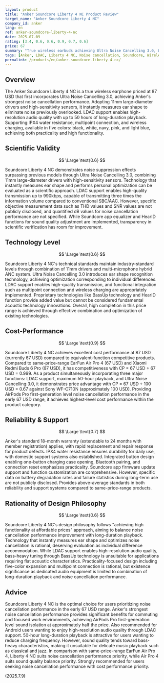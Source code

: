 ```yaml
---
layout: product
title: "Anker Soundcore Liberty 4 NC Product Review"
target_name: "Anker Soundcore Liberty 4 NC"
company_id: anker
lang: en
ref: anker-soundcore-liberty-4-nc
date: 2025-07-09
rating: [3.4, 0.6, 0.6, 0.9, 0.7, 0.6]
price: 67
summary: "True wireless earbuds achieving Ultra Noise Cancelling 3.0, LDAC support, and up to 50-hour playback at 87 USD. Boasts strongest-class noise cancellation performance in the early 67 USD range, but retains bass-heavy tendencies in sound quality."
tags: [Anker, LDAC, Liberty 4 NC, Noise cancellation, Soundcore, Wireless earphones]
permalink: /products/en/anker-soundcore-liberty-4-nc/
---
```

## Overview

The Anker Soundcore Liberty 4 NC is a true wireless earphone priced at 87 USD that first incorporates Ultra Noise Cancelling 3.0, achieving Anker's strongest noise cancellation performance. Adopting 11mm large-diameter drivers and high-sensitivity sensors, it instantly measures ear shape to eliminate noise previously overlooked. LDAC support enables high-resolution audio quality with up to 50 hours of long-duration playback. Supporting IPX4 water resistance, multipoint connection, and wireless charging, available in five colors: black, white, navy, pink, and light blue, achieving both practicality and high functionality.

## Scientific Validity

$$ \Large \text{0.6} $$

Soundcore Liberty 4 NC demonstrates noise suppression effects surpassing previous models through Ultra Noise Cancelling 3.0, combining 11mm large-diameter drivers with high-sensitivity sensors. Technology that instantly measures ear shape and performs personal optimization can be evaluated as a scientific approach. LDAC support enables high-quality transmission up to 990kbps, capable of transmitting three times the information volume compared to conventional SBC/AAC. However, specific objective measurement data such as THD values and SNR values are not publicly disclosed, and quantified dB values for noise cancellation performance are not specified. While Soundcore app equalizer and HearID functions for sound quality adjustment are implemented, transparency in scientific verification has room for improvement.

## Technology Level

$$ \Large \text{0.6} $$

Soundcore Liberty 4 NC's technical standards maintain industry-standard levels through combination of 11mm drivers and multi-microphone hybrid ANC system. Ultra Noise Cancelling 3.0 introduces ear shape recognition technology, achieving optimization corresponding to individual differences. LDAC support enables high-quality transmission, and functional integration such as multipoint connection and wireless charging are appropriately implemented. Proprietary technologies like BassUp technology and HearID function provide added value but cannot be considered fundamental acoustic technology innovations. Overall, high completion in this price range is achieved through effective combination and optimization of existing technologies.

## Cost-Performance

$$ \Large \text{0.9} $$

Soundcore Liberty 4 NC achieves excellent cost performance at 87 USD (currently 67 USD) compared to equivalent-function competitive products. Compared to same-price-range EarFun Air Pro 4 (67 USD) and Xiaomi Redmi Buds 6 Pro (67 USD), it has competitiveness with CP = 67 USD ÷ 67 USD = 0.999. As a product simultaneously incorporating three major functions: LDAC support, maximum 50-hour playback, and Ultra Noise Cancelling 3.0, it demonstrates price advantage with CP = 67 USD ÷ 100 USD = 0.67 against Sony WF-C710N (approximately 100 USD). Providing AirPods Pro first-generation level noise cancellation performance in the early 67 USD range, it achieves highest-level cost performance within the product category.

## Reliability & Support

$$ \Large \text{0.7} $$

Anker's standard 18-month warranty (extendable to 24 months with member registration) applies, with rapid replacement and repair response for product defects. IPX4 water resistance ensures durability for daily use, with domestic support systems also established. Integrated button design enabling one-button charging case opening, Bluetooth pairing, and connection reset emphasizes practicality. Soundcore app firmware update support and function customization are comprehensive. However, specific data on battery degradation rates and failure statistics during long-term use are not publicly disclosed. Provides above-average standards in both reliability and support systems compared to same-price-range products.

## Rationality of Design Philosophy

$$ \Large \text{0.6} $$

Soundcore Liberty 4 NC's design philosophy follows "achieving high functionality at affordable prices" approach, aiming to balance noise cancellation performance improvement with long-duration playback. Technology that instantly measures ear shape and optimizes noise cancellation is rational, deserving evaluation as individual difference accommodation. While LDAC support enables high-resolution audio quality, bass-heavy tuning through BassUp technology is unsuitable for applications requiring flat acoustic characteristics. Practicality-focused design including five-color expansion and multipoint connection is rational, but existence significance as dedicated audio equipment is limited to combination of long-duration playback and noise cancellation performance.

## Advice

Soundcore Liberty 4 NC is the optimal choice for users prioritizing noise cancellation performance in the early 67 USD range. Anker's strongest noise cancellation performance provides significant benefits for commuting and focused work environments, achieving AirPods Pro first-generation level sound isolation at approximately half the price. Also recommended for Android users wanting to enjoy high-resolution audio quality through LDAC support. 50-hour long-duration playback is attractive for users wanting to reduce charging frequency. However, sound quality tends toward bass-heavy characteristics, making it unsuitable for delicate music playback such as classical and jazz. In comparison with same-price-range EarFun Air Pro 4, Liberty 4 NC suits noise cancellation performance priority, while Air Pro 4 suits sound quality balance priority. Strongly recommended for users seeking noise cancellation performance with cost performance priority.

(2025.7.9)
